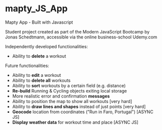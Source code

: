 # mapty_JS_App

Mapty App - Built with Javascript <br>

Student project created as part of the Modern JavaScript Bootcamp by Jonas Schedtmann, accessible via the online business-school Udemy.com <br>

Independently developed functionalities:

- Ability to <b>delete</b> a workout

Future functionalities: <br>

- Ability to <b>edit</b> a workout
- Ability to <b>delete all</b> workouts
- Ability to <b>sort</b> workouts by a certain field (e.g. distance)
- <b>Re-build</b> Running & Cycling objects exiting local storage
- More realistic error and confirmation <b>messages</b>
- Ability to position the map to show all workouts [very hard]
- Ability to <b>draw lines and shapes</b> instead of just points [very hard]
- <b>Geocode</b> location from coordinates ("Run in Faro, Portugal") [ASYNC JS]
- <b>Display weather data</b> for workout time and place [ASYNC JS]
